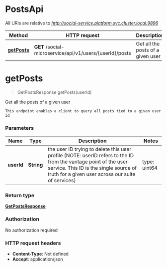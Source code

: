 # PostsApi

All URIs are relative to *http://social-service.platform.svc.cluster.local:9896*

| Method | HTTP request | Description |
|------------- | ------------- | -------------|
| [**getPosts**](PostsApi.md#getPosts) | **GET** /social-microservice/api/v1/users/{userId}/posts | Get all the posts of a given user |


<a name="getPosts"></a>
# **getPosts**
> GetPostsResponse getPosts(userId)

Get all the posts of a given user

    This endpoint enables a client to query all posts tied to a given user id

### Parameters

|Name | Type | Description  | Notes |
|------------- | ------------- | ------------- | -------------|
| **userId** | **String**| the user ID trying to delete this user profile (NOTE: userID refers to the ID from the vantage point of the user service. This ID is the single source of truth for a given user across our suite of services) | type: uint64 | [default to null] |

### Return type

[**GetPostsResponse**](../Models/GetPostsResponse.md)

### Authorization

No authorization required

### HTTP request headers

- **Content-Type**: Not defined
- **Accept**: application/json

